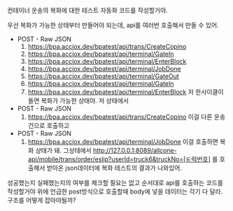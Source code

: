 컨테이너 운송의 복화에 대한 테스트 자동화 코드를 작성할거야.

우선 복화가 가능한 상태부터 만들어야 되는데, api를 여러번 호출해서 만들 수 있어.
 - POST - Raw JSON
	1. https://bpa.acciox.dev/bpatest/api/trans/CreateCopino
	2. https://bpa.acciox.dev/bpatest/api/terminal/GateIn
	3. https://bpa.acciox.dev/bpatest/api/terminal/EnterBlock
	4. https://bpa.acciox.dev/bpatest/api/terminal/JobDone
	5. https://bpa.acciox.dev/bpatest/api/terminal/GateOut
	6. https://bpa.acciox.dev/bpatest/api/terminal/GateIn
	7. https://bpa.acciox.dev/bpatest/api/terminal/EnterBlock
저 한사이클이 돌면 복화가 가능한 상태야.
저 상태에서
 - POST - Raw JSON
	1. https://bpa.acciox.dev/bpatest/api/trans/CreateCopino
이걸 다른 운송건으로 호출하고
 - POST - Raw JSON
	1. https://bpa.acciox.dev/bpatest/api/terminal/JobDone
이걸 호출하면 복화 상태가 돼.
그상태에서
http://127.0.0.1:8089/allcone-api/mobile/trans/order/eslip?userId=truck6&truckNo=[ㅌ럭번호]
를 호출해서 받아온 json데이터에 복화 테스트의 결과가 나와있어.

성공했는지 실패했는지의 여부를 체크할 필요는 없고
순서대로 api를 호출하는 코드를 작성할거야
위에 언급한 post방식으로 호출할때 body에 넣을 데이터는 각기 다 달라.
구조를 어떻게 잡아야될까?